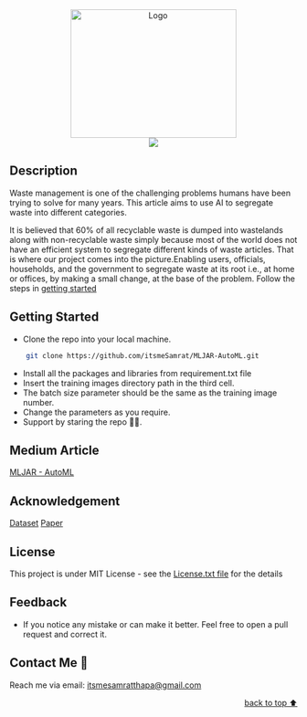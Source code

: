 <!-- Logo Section  -->

<div align="center">
    <a href="https://github.com/itsmeSamrat" target="_blank">
        <img src="https://images.unsplash.com/photo-1611284446314-60a58ac0deb9?ixlib=rb-4.0.3&ixid=MnwxMjA3fDB8MHxwaG90by1wYWdlfHx8fGVufDB8fHx8&auto=format&fit=crop&w=2070&q=80" 
        alt="Logo" width="290" height="225">
    </a>
</div>

<!-- Project title  from https://readme-typing-svg.demolab.com/demo/ -->

<div align="center">
<img src=" https://readme-typing-svg.demolab.com?font=raleway&duration=2500&pause=100&center=true&vCenter=true&multiline=true&width=450&height=90&lines=Garbage+Classification+using+MLJAR+;An+AutoML+Tool">
</div>

## Description

Waste management is one of the challenging problems humans have been trying to solve for many years. This article aims to use AI to segregate waste into different categories.

It is believed that 60% of all recyclable waste is dumped into wastelands along with non-recyclable waste simply because most of the world does not have an efficient system to segregate different kinds of waste articles. That is where our project comes into the picture.Enabling users, officials, households, and the government to segregate waste at its root i.e., at home or offices, by making a small change, at the base of the problem. Follow the steps in [getting started](#getting-started)

## Getting Started

- Clone the repo into your local machine.

```bash
    git clone https://github.com/itsmeSamrat/MLJAR-AutoML.git
```

- Install all the packages and libraries from requirement.txt file
- Insert the training images directory path in the third cell.
- The batch size parameter should be the same as the training image number.
- Change the parameters as you require.
- Support by staring the repo 🙂😁.

## Medium Article

[MLJAR - AutoML](https://medium.com/@itsmeSamrat/mljar-automl-fe7d2ae6c16d)

## Acknowledgement

[Dataset](https://www.kaggle.com/datasets/sapal6/waste-classification-data-v2)
[Paper](https://arxiv.org/abs/2208.07247)

## License

This project is under MIT License - see the [License.txt file](https://github.com/itsmeSamrat/MLJAR-AutoML/blob/main/license.txt) for the details

## Feedback

- If you notice any mistake or can make it better. Feel free to open a pull request and correct it.

## Contact Me 📨

Reach me via email: [itsmesamratthapa@gmail.com](mailto:itsmesamratthapa@gmail.com)

<!-- Back to the top -->
<p align="right"><a href="#Getting Started">back to top ⬆️</a></p>
